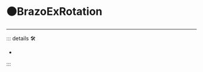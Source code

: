 # 🟠<motor>BrazoExRotation</motor>

---

<!-- =================================================== -->
<!-- =================================================== -->
<!-- =================================================== -->
<!-- =================================================== -->
<!-- =================================================== -->
::: details 🛠

-

:::
